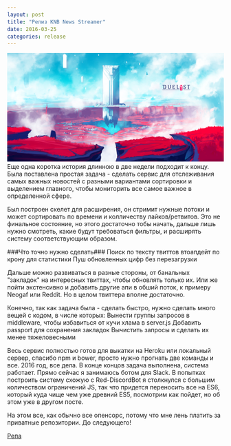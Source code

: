 ```yaml
---
layout: post
title: "Релиз KNB News Streamer"
date: 2016-03-25
categories: release
---
```

<img src="/images/fulls/08.jpg" class="fit image">
Еще одна коротка история длинною в две недели подходит к концу. Была поставлена простая задача - сделать сервис для отслеживания самых важных новостей с разными вариантами сортировки и выделением главного, чтобы мониторить все самое важное в определенной сфере.

Был построен скелет для расширения, он стримит нужные потоки и может сортировать по времени и колличеству лайков/ретвитов. Это не финальное состояние, но этого достаточно тобы начать, дальше лишь нужно смотреть, какие будут требоваться фильтры, и расширять систему соответствующим образом.

###Что точно нужно сделать###
Поиск по тексту твиттов
втоапдейт по крону для статистики
Пуш обновленных цифр без перезагрузки

Дальше можно развиваться в разные стороны, от банальных "закладок" на интересных твиттах, чтобы обновлять только их. Или же пойти экстенсивно и добавить другие апи в обший поток, к примеру Neogaf или Reddit. Но в целом твиттера вполне достаточно.

Конечно, так как задача была - сделать быстро, нужно сделать много вещей с кодом, в числе которых:
Вынести группы запросов в middleware, чтобы избавиться от кучи хлама в server.js
Добавить passport для сохранения закладок
Вычистить запросы и сделать их менее тяжеловесными

Весь сервис полностью готов для выкатки на Heroku или локальный сервер, спасибо npm и bower, просто нужно прогнать две команды и все. 2016 год, все дела. В конце концов задача выполнена, система работает. Прямо сейчас я занимаюсь ботом для Slack. В попытках построить систему схожую с Red-DiscordBot я столкнулся с большим количеством ограничений JS, так что придется переносить все на ES6, который куда чище чем уже древний ES5, посмотрим как пойдет, но об этом уже в другом посте.

На этом все, как обычно все опенсорс, потому что мне лень платить за приватные репозитории.
До следующего!

[Репа](https://github.com/orels1/knb-news-streamer)